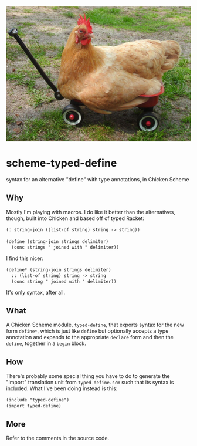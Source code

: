 ![typed definitions](typed-define.jpg)

scheme-typed-define
===================
syntax for an alternative "define" with type annotations, in Chicken Scheme

Why
---
Mostly I'm playing with macros.  I do like it better than the alternatives,
though, built into Chicken and based off of typed Racket:

    (: string-join ((list-of string) string -> string))

    (define (string-join strings delimiter)
      (conc strings " joined with " delimiter))

I find this nicer:

    (define* (string-join strings delimiter)
      :: (list-of string) string -> string
      (conc string " joined with " delimiter))

It's only syntax, after all.

What
----
A Chicken Scheme module, `typed-define`, that exports syntax for the new form
`define*`, which is just like `define` but optionally accepts a type annotation
and expands to the appropriate `declare` form and then the `define`, together
in a `begin` block.

How
---
There's probably some special thing you have to do to generate the "import"
translation unit from `typed-define.scm` such that its syntax is included.
What I've been doing instead is this:

    (include "typed-define")
    (import typed-define)

More
----
Refer to the comments in the source code.
